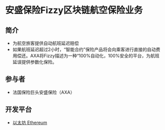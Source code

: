 # 安盛保险Fizzy区块链航空保险业务
## 简介

- 为航空旅客提供自动航班延迟赔偿
- 如果航班延迟超过2小时，“智能合约”保险产品将会向乘客进行直接的自动费用偿还。AXA将Fizzy描述为一种“100%自动化，100%安全的平台，为航班延误提供参数化保险。

## 参与者

- 法国保险巨头安盛保险（AXA）

## 开发平台

- [以太坊 Ethereum](../../公链/Ethereum/以太坊概述.md)
